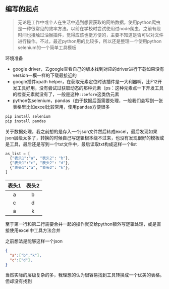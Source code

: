 ## 编写的起点

> 无论是工作中或个人在生活中遇到想要获取的网络数据，使用python爬虫是一种很常见的效率方法。以前在学校时尝试使用过node爬虫，之前有段时间也接触过油猴插件，觉得应该也挺方便的，主要不知道是否可以对文件进行操作。不过，最近python用的比较多，所以还是整理一个使用python selenium的一个简单工具模板

环境准备

- google driver，去google查看自己的版本找到对应的driver进行下载如果没有version一模一样的下载最接近的
- google插件xpath helper，在获取元素定位时该插件是一大利器啊，比F12开发工具好用，没有尝试过获取动态的那种元素（ps：这种元素点一下开发工具的检查元素就没有了，一般是这种`::before`这类伪元素
- python包selenium，pandas（由于数据后面需要处理，一般我们会写到一张表格里比如excel比较常用，使用pandas方便很多

```sh
pip install selenium
pip install pandas
```

关于数据处理，我之前想的是存入一个json文件然后转成excel，最后发现如果json层级太多了，转换的时候自己写逻辑根本绕不过来，也没有发现很好的模板或是工具，最后还是写到一个txt文件中，最后读取txt构成这样一个list

```python
as_list = [
  {"表头1":"a", "表头2": "b"},
  {"表头1":"c", "表头2": "d"},
  {"表头1":"a", "表头2": "k"},
]
```

| 表头1 | 表头2 |
| :---: | :---: |
|   a   |   b   |
|   c   |   d   |
|   a   |   k   |

至于第一行和第二行需要合并一起的操作就交给python额外写逻辑处理，或是直接使用excel中工具方法合并

之前想法是能够这样一个json

```json
{
  "a":["b","k"],
  "c":["d"],
}
```

当然实际的层级复杂的多，我理想的认为很容易找到工具转换成一个优美的表格。但却没有找到
